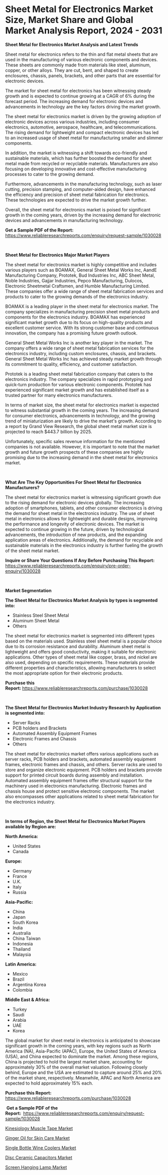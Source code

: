 <p><h1>Sheet Metal for Electronics Market Size, Market Share and Global Market Analysis Report, 2024 - 2031</h1></p><p><strong>Sheet Metal for Electronics Market Analysis and Latest Trends</strong></p>
<p><p>Sheet metal for electronics refers to the thin and flat metal sheets that are used in the manufacturing of various electronic components and devices. These sheets are commonly made from materials like steel, aluminum, copper, or other alloys. They are cut, bent, and shaped to create enclosures, chassis, panels, brackets, and other parts that are essential for electronic devices.</p><p>The market for sheet metal for electronics has been witnessing steady growth and is expected to continue growing at a CAGR of 6% during the forecast period. The increasing demand for electronic devices and advancements in technology are the key factors driving the market growth.</p><p>The sheet metal for electronics market is driven by the growing adoption of electronic devices across various industries, including consumer electronics, automotive, aerospace, healthcare, and telecommunications. The rising demand for lightweight and compact electronic devices has led to an increased usage of sheet metal for manufacturing smaller and slimmer components.</p><p>In addition, the market is witnessing a shift towards eco-friendly and sustainable materials, which has further boosted the demand for sheet metal made from recycled or recyclable materials. Manufacturers are also focusing on developing innovative and cost-effective manufacturing processes to cater to the growing demand.</p><p>Furthermore, advancements in the manufacturing technology, such as laser cutting, precision stamping, and computer-aided design, have enhanced the efficiency and precision of sheet metal fabrication for electronics. These technologies are expected to drive the market growth further.</p><p>Overall, the sheet metal for electronics market is poised for significant growth in the coming years, driven by the increasing demand for electronic devices and advancements in manufacturing technology.</p></p>
<p><strong>Get a Sample PDF of the Report:&nbsp;</strong> <a href="https://www.reliableresearchreports.com/enquiry/request-sample/1030028">https://www.reliableresearchreports.com/enquiry/request-sample/1030028</a></p>
<p>&nbsp;</p>
<p><strong>Sheet Metal for Electronics Major Market Players</strong></p>
<p><p>The sheet metal for electronics market is highly competitive and includes various players such as BOAMAX, General Sheet Metal Works Inc, AandE Manufacturing Company, Prototek, Bud Industries Inc, ABC Sheet Metal, Noble Industries, Gajjar Industries, Pepco Manufacturing, Dulocos, Electronic Sheetmetal Craftsmen, and Humble Manufacturing Limited. These companies offer a wide range of sheet metal fabrication services and products to cater to the growing demands of the electronics industry.</p><p>BOAMAX is a leading player in the sheet metal for electronics market. The company specializes in manufacturing precision sheet metal products and components for the electronics industry. BOAMAX has experienced significant market growth due to its focus on high-quality products and excellent customer service. With its strong customer base and continuous innovation, the company has a promising future growth outlook.</p><p>General Sheet Metal Works Inc is another key player in the market. The company offers a wide range of sheet metal fabrication services for the electronics industry, including custom enclosures, chassis, and brackets. General Sheet Metal Works Inc has achieved steady market growth through its commitment to quality, efficiency, and customer satisfaction.</p><p>Prototek is a leading sheet metal fabrication company that caters to the electronics industry. The company specializes in rapid prototyping and quick-turn production for various electronic components. Prototek has experienced significant market growth and has established itself as a trusted partner for many electronics manufacturers.</p><p>In terms of market size, the sheet metal for electronics market is expected to witness substantial growth in the coming years. The increasing demand for consumer electronics, advancements in technology, and the growing trend of miniaturization are likely to drive the market's growth. According to a report by Grand View Research, the global sheet metal market size is projected to reach $443.7 billion by 2025.</p><p>Unfortunately, specific sales revenue information for the mentioned companies is not available. However, it is important to note that the market growth and future growth prospects of these companies are highly promising due to the increasing demand in the sheet metal for electronics market.</p></p>
<p>&nbsp;</p>
<p><strong>What Are The Key Opportunities For Sheet Metal for Electronics Manufacturers?</strong></p>
<p><p>The sheet metal for electronics market is witnessing significant growth due to the rising demand for electronic devices globally. The increasing adoption of smartphones, tablets, and other consumer electronics is driving the demand for sheet metal in the electronics industry. The use of sheet metal in electronics allows for lightweight and durable designs, improving the performance and longevity of electronic devices. The market is expected to continue growing in the future, driven by technological advancements, the introduction of new products, and the expanding application areas of electronics. Additionally, the demand for recyclable and sustainable materials in the electronics industry is further fueling the growth of the sheet metal market.</p></p>
<p><strong>Inquire or Share Your Questions If Any Before Purchasing This Report:</strong> <a href="https://www.reliableresearchreports.com/enquiry/pre-order-enquiry/1030028">https://www.reliableresearchreports.com/enquiry/pre-order-enquiry/1030028</a></p>
<p>&nbsp;</p>
<p><strong>Market Segmentation</strong></p>
<p><strong>The Sheet Metal for Electronics Market Analysis by types is segmented into:</strong></p>
<p><ul><li>Stainless Steel Sheet Metal</li><li>Aluminum Sheet Metal</li><li>Others</li></ul></p>
<p><p>The sheet metal for electronics market is segmented into different types based on the materials used. Stainless steel sheet metal is a popular choice due to its corrosion resistance and durability. Aluminum sheet metal is lightweight and offers good conductivity, making it suitable for electronic applications. Other types of sheet metal like copper, brass, and nickel are also used, depending on specific requirements. These materials provide different properties and characteristics, allowing manufacturers to select the most appropriate option for their electronic products.</p></p>
<p><strong>Purchase this Report:&nbsp;</strong><a href="https://www.reliableresearchreports.com/purchase/1030028">https://www.reliableresearchreports.com/purchase/1030028</a></p>
<p>&nbsp;</p>
<p><strong>The Sheet Metal for Electronics Market Industry Research by Application is segmented into:</strong></p>
<p><ul><li>Server Racks</li><li>PCB holders and Brackets</li><li>Automated Assembly Equipment Frames</li><li>Electronic Frames and Chassis</li><li>Others</li></ul></p>
<p><p>The sheet metal for electronics market offers various applications such as server racks, PCB holders and brackets, automated assembly equipment frames, electronic frames and chassis, and others. Server racks are used to store and organize electronic equipment. PCB holders and brackets provide support for printed circuit boards during assembly and installation. Automated assembly equipment frames offer structural support for the machinery used in electronics manufacturing. Electronic frames and chassis house and protect sensitive electronic components. The market also encompasses other applications related to sheet metal fabrication for the electronics industry.</p></p>
<p>&nbsp;</p>
<p><strong>In terms of Region, the Sheet Metal for Electronics Market Players available by Region are:</strong></p>
<p>
    <p> <strong> North America: </strong>
        <ul>
            <li>United States</li>
            <li>Canada</li>
        </ul>
        </p> 
    <p> <strong> Europe: </strong>
        <ul>
            <li>Germany</li>
            <li>France</li>
            <li>U.K.</li>
            <li>Italy</li>
            <li>Russia</li>
        </ul>
        </p> 
    <p> <strong> Asia-Pacific: </strong>
        <ul>
            <li>China</li>
            <li>Japan</li>
            <li>South Korea</li>
            <li>India</li>
            <li>Australia</li>
            <li>China Taiwan</li>
            <li>Indonesia</li>
            <li>Thailand</li>
            <li>Malaysia</li>
        </ul>
        </p> 
    <p> <strong> Latin America: </strong>
        <ul>
            <li>Mexico</li>
            <li>Brazil</li>
            <li>Argentina Korea</li>
            <li>Colombia</li>
        </ul>
        </p> 
    <p> <strong> Middle East & Africa: </strong>
        <ul>
            <li>Turkey</li>
            <li>Saudi</li>
            <li>Arabia</li>
            <li>UAE</li>
            <li>Korea</li>
        </ul>
    </p>
    </p>
<p><p>The global market for sheet metal in electronics is anticipated to showcase significant growth in the coming years, with key regions such as North America (NA), Asia-Pacific (APAC), Europe, the United States of America (USA), and China expected to dominate the market. Among these regions, China is projected to hold the largest market share, accounting for approximately 30% of the overall market valuation. Following closely behind, Europe and the USA are estimated to capture around 25% and 20% of the market share, respectively. Meanwhile, APAC and North America are expected to hold approximately 15% each.</p></p>
<p><strong>Purchase this Report: </strong><a href="https://www.reliableresearchreports.com/purchase/1030028">https://www.reliableresearchreports.com/purchase/1030028</a></p>
<p>&nbsp;<strong>Get a Sample PDF of the Report:&nbsp;&nbsp;</strong><a href="https://www.reliableresearchreports.com/enquiry/request-sample/1030028">https://www.reliableresearchreports.com/enquiry/request-sample/1030028</a></p>
<p><strong></strong></p>
<p><p><a href="https://medium.com/@marlonblick/kinesiology-muscle-tape-market-share-evolution-and-market-growth-trends-2024-2031-8b195ba9dd81">Kinesiology Muscle Tape Market</a></p><p><a href="https://medium.com/@marlonblick/ginger-oil-for-skin-care-market-comprehensive-assessment-by-type-application-and-geography-f2897f8b6541">Ginger Oil for Skin Care Market</a></p><p><a href="https://medium.com/@marlonblick/single-bottle-wine-coolers-market-analysis-its-cagr-market-segmentation-and-global-industry-9b34b41db219">Single Bottle Wine Coolers Market</a></p><p><a href="https://medium.com/@dorothybrooks53/disc-ceramic-capacitors-market-competitive-analysis-market-trends-and-forecast-to-2031-d57812fa56b7">Disc Ceramic Capacitors Market</a></p><p><a href="https://medium.com/@marlonblick/screen-hanging-lamp-market-size-market-outlook-and-market-forecast-2024-to-2031-d18d5b5e59d0">Screen Hanging Lamp Market</a></p></p>